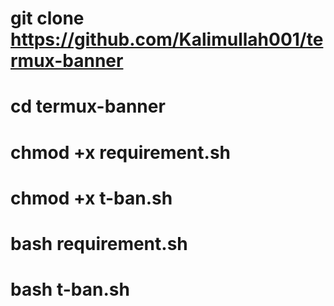 # git clone https://github.com/Kalimullah001/termux-banner

# cd termux-banner

# chmod +x requirement.sh

# chmod +x t-ban.sh

# bash requirement.sh

# bash t-ban.sh
